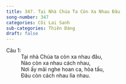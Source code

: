```yaml
---
title: 347. Tại Nhà Chúa Ta Còn Xa Nhau Đâu
song-number: 347
categories: Cõi Lai Sanh
sub-categories: Thiên Đàng
draft: false
---
```

<dl><dt>Câu 1:</dt><dd data-verse="1">Tại nhà Chúa ta còn xa nhau đâu, <br/>Nào còn xa nhau cách nhau, <br/>Nơi ấy mãi nghe hoan ca, hòa tấu, <br/>Đâu còn cách nhau lìa nhau. </dd></dl>
